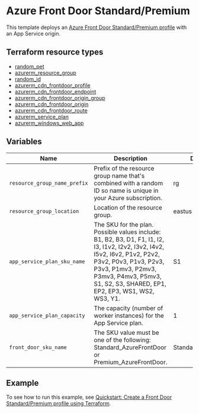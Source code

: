 # Azure Front Door Standard/Premium

This template deploys an [Azure Front Door Standard/Premium profile](https://registry.terraform.io/providers/hashicorp/azurerm/latest/docs/resources/cdn_frontdoor_profile) with an App Service origin.

## Terraform resource types

- [random_pet](https://registry.terraform.io/providers/hashicorp/random/latest/docs/resources/pet)
- [azurerm_resource_group](https://registry.terraform.io/providers/hashicorp/azurerm/latest/docs/resources/resource_group)
- [random_id](https://registry.terraform.io/providers/hashicorp/random/latest/docs/resources/id)
- [azurerm_cdn_frontdoor_profile](https://registry.terraform.io/providers/hashicorp/azurerm/latest/docs/resources/cdn_frontdoor_profile)
- [azurerm_cdn_frontdoor_endpoint](https://registry.terraform.io/providers/hashicorp/azurerm/latest/docs/resources/cdn_frontdoor_endpoint)
- [azurerm_cdn_frontdoor_origin_group](https://registry.terraform.io/providers/hashicorp/azurerm/latest/docs/resources/cdn_frontdoor_origin_group)
- [azurerm_cdn_frontdoor_origin](https://registry.terraform.io/providers/hashicorp/azurerm/latest/docs/resources/cdn_frontdoor_origin)
- [azurerm_cdn_frontdoor_route](https://registry.terraform.io/providers/hashicorp/azurerm/latest/docs/resources/cdn_frontdoor_route)
- [azurerm_service_plan](https://registry.terraform.io/providers/hashicorp/azurerm/latest/docs/resources/service_plan)
- [azurerm_windows_web_app](https://registry.terraform.io/providers/hashicorp/azurerm/latest/docs/resources/windows_web_app)

## Variables

| Name | Description | Default value |
|-|-|-|
| `resource_group_name_prefix` | Prefix of the resource group name that's combined with a random ID so name is unique in your Azure subscription. | rg |
| `resource_group_location` | Location of the resource group. | eastus |
| `app_service_plan_sku_name` | The SKU for the plan. Possible values include: B1, B2, B3, D1, F1, I1, I2, I3, I1v2, I2v2, I3v2, I4v2, I5v2, I6v2, P1v2, P2v2, P3v2, P0v3, P1v3, P2v3, P3v3, P1mv3, P2mv3, P3mv3, P4mv3, P5mv3, S1, S2, S3, SHARED, EP1, EP2, EP3, WS1, WS2, WS3, Y1. | S1 |
| `app_service_plan_capacity` | The capacity (number of worker instances) for the App Service plan. | 1 |
| `front_door_sku_name` | The SKU value must be one of the following: Standard_AzureFrontDoor or Premium_AzureFrontDoor. | Standard_AzureFrontDoor |

## Example

To see how to run this example, see [Quickstart: Create a Front Door Standard/Premium profile using Terraform](https://learn.microsoft.com/azure/frontdoor/create-front-door-terraform?tabs=Portal).
